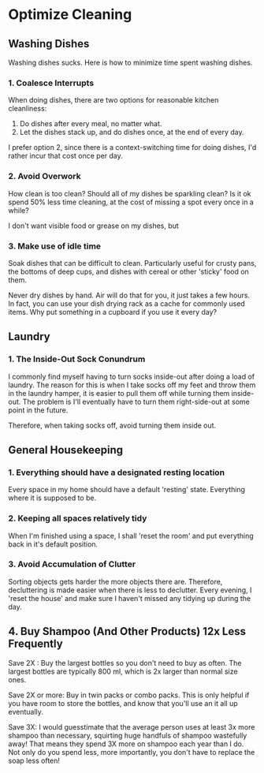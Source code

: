 # Optimize Cleaning

## Washing Dishes

Washing dishes sucks. Here is how to minimize time spent washing dishes.

### 1. Coalesce Interrupts

When doing dishes, there are two options for reasonable kitchen cleanliness: 
1. Do dishes after every meal, no matter what.
2. Let the dishes stack up, and do dishes once, at the end of every day.

I prefer option 2, since there is a context-switching time for doing dishes, I'd rather incur that cost once per day.

### 2. Avoid Overwork

How clean is too clean? Should all of my dishes be sparkling clean? Is it ok spend 50% less time cleaning, at the cost of missing a spot every once in a while?

I don't want visible food or grease on my dishes, but 

### 3. Make use of idle time

Soak dishes that can be difficult to clean. Particularly useful for crusty pans, the bottoms of deep cups, and dishes with cereal or other 'sticky' food on them.

Never dry dishes by hand. Air will do that for you, it just takes a few hours. In fact, you can use your dish drying rack as a cache for commonly used items. Why put something in a cupboard if you use it every day? 

## Laundry

### 1. The Inside-Out Sock Conundrum

I commonly find myself having to turn socks inside-out after doing a load of laundry. The reason for this is when I take socks off my feet and throw them in the laundry hamper, it is easier to pull them off while turning them inside-out. The problem is I'll eventually have to turn them right-side-out at some point in the future. 

Therefore, when taking socks off, avoid turning them inside out.

## General Housekeeping

### 1. Everything should have a designated resting location

Every space in my home should have a default 'resting' state. Everything where it is supposed to be. 

### 2. Keeping all spaces relatively tidy

When I'm finished using a space, I shall 'reset the room' and put everything back in it's default position. 

### 3. Avoid Accumulation of Clutter

Sorting objects gets harder the more objects there are. Therefore, decluttering is made easier when there is less to declutter. Every evening, I 'reset the house' and make sure I haven't missed any tidying up during the day. 

## 4. Buy Shampoo (And Other Products) 12x Less Frequently


Save 2X : Buy the largest bottles so you don't need to buy as often. The largest bottles are typically 800 ml, which is 2x larger than normal size ones. 

Save 2X or more: Buy in twin packs or combo packs. This is only helpful if you have room to store the bottles, and know that you'll use an it all up eventually.

Save 3X: I would guesstimate that the average person uses at least 3x more shampoo than necessary, squirting huge handfuls of shampoo wastefully away! That means they spend 3X more on shampoo each year than I do. Not only do you spend less, more importantly, you don't have to replace the soap less often!